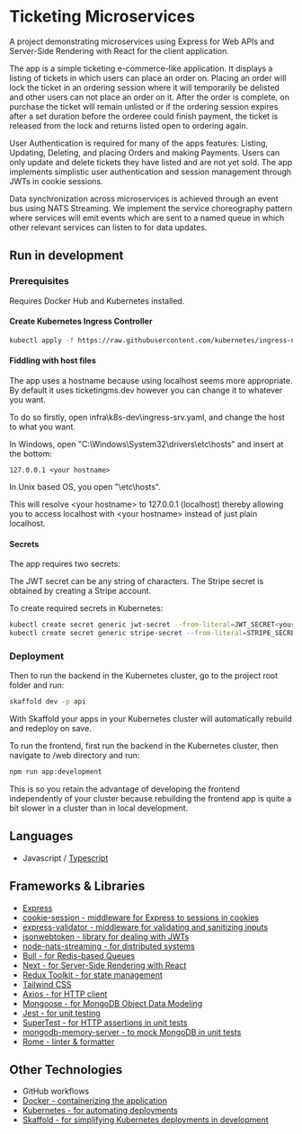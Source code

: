 
# Ticketing Microservices

A project demonstrating microservices using Express for Web APIs and Server-Side Rendering with React for the client application.

The app is a simple ticketing e-commerce-like application. It displays a listing of tickets in which users can place an order on. Placing an order will lock the ticket  in an ordering session where it will temporarily be delisted and other users can not place an order on it. After the order is complete, on purchase the ticket will remain unlisted or if the ordering session expires after a set duration before the orderee could finish payment, the ticket is released from the lock and returns listed open to ordering again.

User Authentication is required for many of the apps features: Listing, Updating, Deleting, and placing Orders and making Payments. Users can only update and delete tickets they have listed and are not yet sold. The app implements simplistic user authentication and session management through JWTs in cookie sessions.

Data synchronization across microservices is achieved through an event bus using NATS Streaming. We implement the service choreography pattern where services will emit events which are sent to a named queue in which other relevant services can listen to for data updates.

## Run in development

### Prerequisites

Requires Docker Hub and Kubernetes installed.

#### Create Kubernetes Ingress Controller

```bash
kubectl apply -f https://raw.githubusercontent.com/kubernetes/ingress-nginx/controller-v1.5.1/deploy/static/provider/cloud/deploy.yaml
```

#### Fiddling with host files

The app uses a hostname because using localhost seems more appropriate. By default it uses ticketingms.dev however you can change it to whatever you want.

To do so firstly, open infra\k8s-dev\ingress-srv.yaml, and change the host to what you want.

In Windows, open "C:\Windows\System32\drivers\etc\hosts" and insert at the bottom:

```text
127.0.0.1 <your hostname>
```

In Unix based OS, you open "\etc\hosts".

This will resolve \<your hostname\> to 127.0.0.1 (localhost) thereby allowing you to access localhost with \<your hostname\> instead of just plain localhost.

#### Secrets

The app requires two secrets:

The JWT secret can be any string of characters. The Stripe secret is obtained by creating a Stripe account.

To create required secrets in Kubernetes:

```bash
kubectl create secret generic jwt-secret --from-literal=JWT_SECRET<your JWT secret>
kubectl create secret generic stripe-secret --from-literal=STRIPE_SECRET=<your Stripe secret>
```

### Deployment

Then to run the backend in the Kubernetes cluster, go to the project root folder and run:

```bash
skaffold dev -p api
```

With Skaffold your apps in your Kubernetes cluster will automatically rebuild and redeploy on save.

To run the frontend, first run the backend in the Kubernetes cluster, then navigate to /web directory and run:

```bash
npm run app:development
```

This is so you retain the advantage of developing the frontend independently of your cluster because rebuilding the frontend app is quite a bit slower in a cluster than in local development.

## Languages

* Javascript / [Typescript](https://www.typescriptlang.org/)

## Frameworks & Libraries

* [Express](https://expressjs.com/)
* [cookie-session - middleware for Express to sessions in cookies](https://github.com/expressjs/cookie-session)
* [express-validator - middleware for validating and sanitizing inputs](https://express-validator.github.io/docs/)
* [jsonwebtoken - library for dealing with JWTs](https://github.com/auth0/node-jsonwebtoken)
* [node-nats-streaming - for distributed systems](https://github.com/nats-io/stan.js)
* [Bull - for Redis-based Queues](https://optimalbits.github.io/bull/)
* [Next - for Server-Side Rendering with React](https://nextjs.org/)
* [Redux Toolkit - for state management](https://redux-toolkit.js.org/)
* [Tailwind CSS](https://tailwindcss.com/)
* [Axios - for HTTP client](https://axios-http.com/)
* [Mongoose - for MongoDB Object Data Modeling](https://mongoosejs.com/)
* [Jest - for unit testing](https://jestjs.io/)
* [SuperTest - for HTTP assertions in unit tests](https://github.com/ladjs/supertest)
* [mongodb-memory-server - to mock MongoDB in unit tests](https://github.com/nodkz/mongodb-memory-server)
* [Rome - linter & formatter](https://rome.tools/)

## Other Technologies

* GitHub workflows
* [Docker - containerizing the application](https://www.docker.com/)
* [Kubernetes - for automating deployments](https://kubernetes.io/)
* [Skaffold - for simplifying Kubernetes deployments in development](https://skaffold.dev/)
